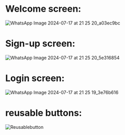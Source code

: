 # Welcome screen:
![WhatsApp Image 2024-07-17 at 21 25 20_a03ec9bc](https://github.com/user-attachments/assets/d4c300f7-19bb-4ef9-b447-08797dd2aa58)

# Sign-up screen: 
![WhatsApp Image 2024-07-17 at 21 25 20_5e316854](https://github.com/user-attachments/assets/a90cbfdb-20ba-4d63-8512-b1dbc2566849)

# Login screen:
![WhatsApp Image 2024-07-17 at 21 25 19_3e76b616](https://github.com/user-attachments/assets/499d9ae0-53d3-452a-bd31-f75c1b3aa1ec)

# reusable buttons:
![Reusablebutton](https://github.com/user-attachments/assets/9958b6a1-8646-4385-979d-cbd6815356e9)
